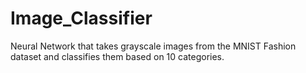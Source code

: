 # Image_Classifier
Neural Network that takes grayscale images from the MNIST Fashion dataset and classifies them based on 10 categories.
